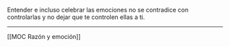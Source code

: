 Entender e incluso celebrar las emociones no se contradice con controlarlas y no dejar que te controlen ellas a ti.

---
[[MOC Razón y emoción]]